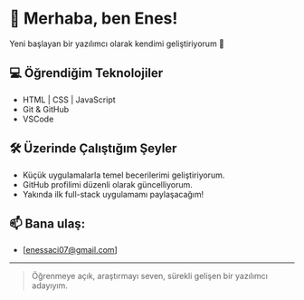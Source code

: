 # 👋 Merhaba, ben Enes!  
Yeni başlayan bir yazılımcı olarak kendimi geliştiriyorum 🚀

## 💻 Öğrendiğim Teknolojiler
- HTML | CSS | JavaScript
- Git & GitHub
- VSCode

## 🛠️ Üzerinde Çalıştığım Şeyler
- Küçük uygulamalarla temel becerilerimi geliştiriyorum.
- GitHub profilimi düzenli olarak güncelliyorum.
- Yakında ilk full-stack uygulamamı paylaşacağım!

## 📫 Bana ulaş:
- [enessaci07@gmail.com]

---

> Öğrenmeye açık, araştırmayı seven, sürekli gelişen bir yazılımcı adayıyım.
